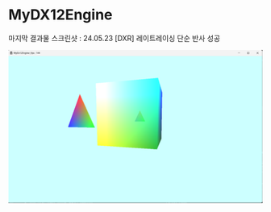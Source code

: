 # MyDX12Engine
 
마지막 결과물 스크린샷 : 24.05.23
[DXR] 레이트레이싱 단순 반사 성공

<!-- ![Example GIF](OutputGif.gif) -->
![Alt text](OutputScreenshot.png)
